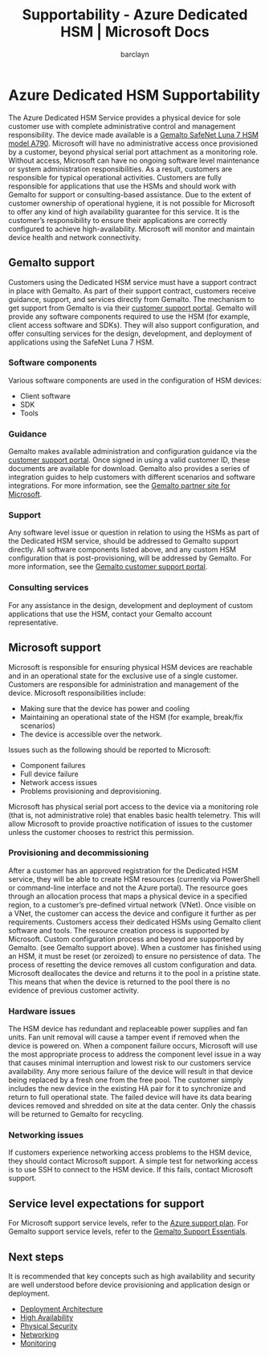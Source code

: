 ﻿---
title: Supportability - Azure Dedicated HSM | Microsoft Docs
description: Support options and areas of responsibility for Azure Dedicated HSM in different scenarios
services: dedicated-hsm
author: barclayn
manager: barbkess

ms.service: key-vault
ms.workload: identity
ms.tgt_pltfrm: na
ms.devlang: na
ms.topic: conceptual
ms.custom: seodec18
ms.date: 12/07/2018
ms.author: barclayn

---

# Azure Dedicated HSM Supportability

The Azure Dedicated HSM Service provides a physical device for sole customer use with complete administrative control and management responsibility. The device made available is a [Gemalto SafeNet Luna 7 HSM model A790](https://safenet.gemalto.com/data-encryption/hardware-security-modules-hsms/safenet-network-hsm/). Microsoft will have no administrative access once provisioned by a customer, beyond physical serial port attachment as a monitoring role.  Without access, Microsoft can have no ongoing software level maintenance or system administration responsibilities. As a result, customers are responsible for typical operational activities.
Customers are fully responsible for applications that use the HSMs and should work with Gemalto for support or consulting-based assistance. Due to the extent of customer ownership of operational hygiene, it is not possible for Microsoft to offer any kind of high availability guarantee for this service. It is the customer’s responsibility to ensure their applications are correctly configured to achieve high-availability. Microsoft will monitor and maintain device health and network connectivity.

## Gemalto support

Customers using the Dedicated HSM service must have a support contract in place with Gemalto. As part of their support contract, customers receive guidance, support, and services directly from Gemalto. The mechanism to get support from Gemalto is via their [customer support portal](https://supportportal.gemalto.com/csm/).
Gemalto will provide any software components required to use the HSM (for example, client access software and SDKs). They will also support configuration, and offer consulting services for the design, development, and deployment of applications using the SafeNet Luna 7 HSM.

### Software components

Various software components are used in the configuration of HSM devices:

* Client software
* SDK
* Tools

### Guidance

Gemalto makes available administration and configuration guidance via the [customer support portal](https://supportportal.gemalto.com/csm/). Once signed in using a valid customer ID, these documents are available for download. Gemalto also provides a series of integration guides to help customers with different scenarios and software integrations. For more information, see the [Gemalto partner site for Microsoft](https://safenet.gemalto.com/partners/microsoft/).

### Support

Any software level issue or question in relation to using the HSMs as part of the Dedicated HSM service, should be addressed to Gemalto support directly. All software components listed above, and any custom HSM configuration that is post-provisioning, will be addressed by Gemalto. For more information, see the  [Gemalto customer support portal](https://supportportal.gemalto.com/csm/).

### Consulting services

For any assistance in the design, development and deployment of custom applications that use the HSM, contact your Gemalto account representative.

## Microsoft support

Microsoft is responsible for ensuring physical HSM devices are reachable and in an operational state for the exclusive use of a single customer. Customers are responsible for administration and management of the device. 
Microsoft responsibilities include:

* Making sure that the device has power and cooling
* Maintaining an operational state of the HSM (for example, break/fix scenarios)
* The device is accessible over the network.

Issues such as the following should be reported to Microsoft:

* Component failures
* Full device failure
* Network access issues
* Problems provisioning and deprovisioning.

Microsoft has physical serial port access to the device via a monitoring role (that is, not administrative role) that enables basic health telemetry.  This will allow Microsoft to provide proactive notification of issues to the customer unless the customer chooses to restrict this permission. 

### Provisioning and decommissioning

After a customer has an approved registration for the Dedicated HSM service, they will be able to create HSM resources (currently via PowerShell or command-line interface and not the Azure portal). The resource goes through an allocation process that maps a physical device in a specified region, to a customer’s pre-defined virtual network (VNet). Once visible on a VNet, the customer can access the device and configure it further as per requirements. Customers access their dedicated HSMs using Gemalto client software and tools. The resource creation process is supported by Microsoft. Custom configuration process and beyond are supported by Gemalto. (see Gemalto support above). When a customer has finished using an HSM, it must be reset (or zeroized) to ensure no persistence of data. The process of resetting the device removes all custom configuration and data. Microsoft deallocates the device and returns it to the pool in a pristine state. This means that when the device is returned to the pool there is no evidence of previous customer activity. 

### Hardware issues

The HSM device has redundant and replaceable power supplies and fan units. Fan unit removal will cause a tamper event if removed when the device is powered on. When a component failure occurs, Microsoft will use the most appropriate process to address the component level issue in a way that causes minimal interruption and lowest risk to our customers service availability.
Any more serious failure of the device will result in that device being replaced by a fresh one from the free pool. The customer simply includes the new device in the existing HA pair for it to synchronize and return to full operational state. The failed device will have its data bearing devices removed and shredded on site at the data center. Only the chassis will be returned to Gemalto for recycling.


### Networking issues

If customers experience networking access problems to the HSM device, they should contact Microsoft support. A simple test for networking access is to use SSH to connect to the HSM device. If this fails, contact Microsoft support.

## Service level expectations for support

For Microsoft support service levels, refer to the [Azure support plan](https://azure.microsoft.com/support/plans/).
For Gemalto support service levels, refer to the [Gemalto Support Essentials](https://azure.microsoft.com/support/plans/).

## Next steps

It is recommended that key concepts such as high availability and security are well understood before device provisioning and application design or deployment.

* [Deployment Architecture](deployment-architecture.md)
* [High Availability](high-availability.md)
* [Physical Security](physical-security.md)
* [Networking](networking.md)
* [Monitoring](monitoring.md)